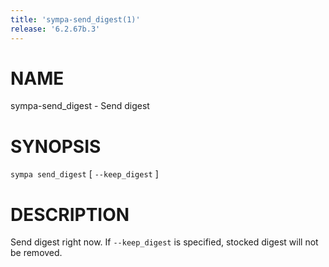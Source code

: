 ```yaml
---
title: 'sympa-send_digest(1)'
release: '6.2.67b.3'
---
```


# NAME

sympa-send\_digest - Send digest

# SYNOPSIS

`sympa send_digest` \[ `--keep_digest` \]

# DESCRIPTION

Send digest right now.
If `--keep_digest` is specified, stocked digest will not be removed.
